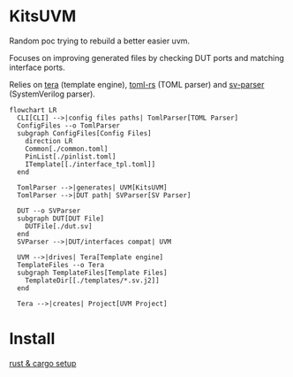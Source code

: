 # KitsUVM

Random poc trying to rebuild a better easier uvm.

Focuses on improving generated files by checking DUT ports and matching interface ports.

Relies on [tera](https://github.com/Keats/tera) (template engine), [toml-rs](https://github.com/toml-rs/toml) (TOML parser) and [sv-parser](https://github.com/dalance/sv-parser) (SystemVerilog parser).

```mermaid
flowchart LR
  CLI[CLI] -->|config files paths| TomlParser[TOML Parser]
  ConfigFiles --o TomlParser
  subgraph ConfigFiles[Config Files]
    direction LR
    Common[./common.toml]
    PinList[./pinlist.toml]
    ITemplate[[./interface_tpl.toml]]
  end

  TomlParser -->|generates| UVM[KitsUVM]
  TomlParser -->|DUT path| SVParser[SV Parser]

  DUT --o SVParser
  subgraph DUT[DUT File]
    DUTFile[./dut.sv]
  end
  SVParser -->|DUT/interfaces compat| UVM

  UVM -->|drives| Tera[Template engine]
  TemplateFiles --o Tera
  subgraph TemplateFiles[Template Files]
    TemplateDir[[./templates/*.sv.j2]]
  end

  Tera -->|creates| Project[UVM Project]
```

# Install

[rust & cargo setup](https://www.rust-lang.org/learn/get-started)
